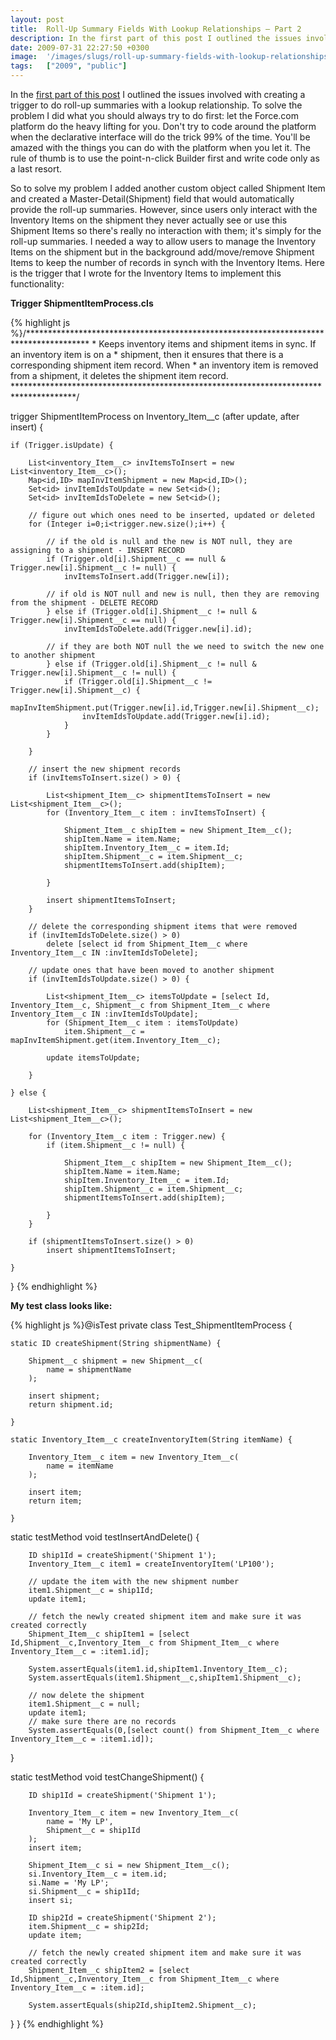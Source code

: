 ```yaml
---
layout: post
title:  Roll-Up Summary Fields With Lookup Relationships – Part 2
description: In the first part of this post I outlined the issues involved with creating a trigger to do roll-up summaries with a lookup relationship. To solve the problem I did what you should always try to do first- let the Force.com platform do the heavy lifting for you. Dont try to code around the platform when the declarative interface will do the trick 99% of the time. Youll be amazed with the things you can do with the platform when you let it. The rule of thumb is to use the point-n-click Builder fir
date: 2009-07-31 22:27:50 +0300
image:  '/images/slugs/roll-up-summary-fields-with-lookup-relationships-part-2.jpg'
tags:   ["2009", "public"]
---
```

<p>In the <a href="/2009/07/30/roll-up-summary-fields-with-lookup-relationships-part-1/" target="_blank">first part of this post</a> I outlined the issues involved with creating a trigger to do roll-up summaries with a lookup relationship. To solve the problem I did what you should always try to do first: let the Force.com platform do the heavy lifting for you. Don't try to code around the platform when the declarative interface will do the trick 99% of the time. You'll be amazed with the things you can do with the platform when you let it. The rule of thumb is to use the point-n-click Builder first and write code only as a last resort.</p>
<p>So to solve my problem I added another custom object called Shipment Item and created a Master-Detail(Shipment) field that would automatically provide the roll-up summaries. However, since users only interact with the Inventory Items on the shipment they never actually see or use this Shipment Items so there's really no interaction with them; it's simply for the roll-up summaries. I needed a way to allow users to manage the Inventory Items on the shipment but in the background add/move/remove Shipment Items to keep the number of records in synch with the Inventory Items. Here is the trigger that I wrote for the Inventory Items to implement this functionality:</p>
<p><strong>Trigger ShipmentItemProcess.cls</strong></p>
{% highlight js %}/**************************************************************************************
* Keeps inventory items and shipment items in sync. If an inventory item is on a
* shipment, then it ensures that there is a corresponding shipment item record. When
* an inventory item is removed from a shipment, it deletes the shipment item record.
**************************************************************************************/

trigger ShipmentItemProcess on Inventory_Item__c (after update, after insert) {

	if (Trigger.isUpdate) {

		List<inventory_Item__c> invItemsToInsert = new List<inventory_Item__c>();
		Map<id,ID> mapInvItemShipment = new Map<id,ID>();
		Set<id> invItemIdsToUpdate = new Set<id>();
		Set<id> invItemIdsToDelete = new Set<id>();

		// figure out which ones need to be inserted, updated or deleted
		for (Integer i=0;i<trigger.new.size();i++) {

			// if the old is null and the new is NOT null, they are assigning to a shipment - INSERT RECORD
			if (Trigger.old[i].Shipment__c == null & Trigger.new[i].Shipment__c != null) {
				invItemsToInsert.add(Trigger.new[i]);

			// if old is NOT null and new is null, then they are removing from the shipment	- DELETE RECORD
			} else if (Trigger.old[i].Shipment__c != null & Trigger.new[i].Shipment__c == null) {
				invItemIdsToDelete.add(Trigger.new[i].id);

			// if they are both NOT null the we need to switch the new one to another shipment
			} else if (Trigger.old[i].Shipment__c != null & Trigger.new[i].Shipment__c != null) {
				if (Trigger.old[i].Shipment__c != Trigger.new[i].Shipment__c) {
					mapInvItemShipment.put(Trigger.new[i].id,Trigger.new[i].Shipment__c);
					invItemIdsToUpdate.add(Trigger.new[i].id);
				}
			}

		}

		// insert the new shipment records
		if (invItemsToInsert.size() > 0) {

			List<shipment_Item__c> shipmentItemsToInsert = new List<shipment_Item__c>();
			for (Inventory_Item__c item : invItemsToInsert) {

				Shipment_Item__c shipItem = new Shipment_Item__c();
				shipItem.Name = item.Name;
				shipItem.Inventory_Item__c = item.Id;
				shipItem.Shipment__c = item.Shipment__c;
				shipmentItemsToInsert.add(shipItem);

			}

			insert shipmentItemsToInsert;
		}

		// delete the corresponding shipment items that were removed
		if (invItemIdsToDelete.size() > 0)
			delete [select id from Shipment_Item__c where Inventory_Item__c IN :invItemIdsToDelete];

		// update ones that have been moved to another shipment
		if (invItemIdsToUpdate.size() > 0) {

			List<shipment_Item__c> itemsToUpdate = [select Id, Inventory_Item__c, Shipment__c from Shipment_Item__c where Inventory_Item__c IN :invItemIdsToUpdate];
			for (Shipment_Item__c item : itemsToUpdate)
				item.Shipment__c = mapInvItemShipment.get(item.Inventory_Item__c);

			update itemsToUpdate;

		}

	} else {

		List<shipment_Item__c> shipmentItemsToInsert = new List<shipment_Item__c>();

		for (Inventory_Item__c item : Trigger.new) {
			if (item.Shipment__c != null) {

				Shipment_Item__c shipItem = new Shipment_Item__c();
				shipItem.Name = item.Name;
				shipItem.Inventory_Item__c = item.Id;
				shipItem.Shipment__c = item.Shipment__c;
				shipmentItemsToInsert.add(shipItem);

			}
		}

		if (shipmentItemsToInsert.size() > 0)
			insert shipmentItemsToInsert;

	}

}
{% endhighlight %}
<p><strong>My test class looks like:</strong></p>
{% highlight js %}@isTest
private class Test_ShipmentItemProcess {

	static ID createShipment(String shipmentName) {

		Shipment__c shipment = new Shipment__c(
			name = shipmentName
		);

		insert shipment;
		return shipment.id;

	}

	static Inventory_Item__c createInventoryItem(String itemName) {

		Inventory_Item__c item = new Inventory_Item__c(
			name = itemName
		);

		insert item;
		return item;

	}

  static testMethod void testInsertAndDelete() {

		ID ship1Id = createShipment('Shipment 1');
		Inventory_Item__c item1 = createInventoryItem('LP100');

		// update the item with the new shipment number
		item1.Shipment__c = ship1Id;
		update item1;

		// fetch the newly created shipment item and make sure it was created correctly
		Shipment_Item__c shipItem1 = [select Id,Shipment__c,Inventory_Item__c from Shipment_Item__c where Inventory_Item__c = :item1.id];

		System.assertEquals(item1.id,shipItem1.Inventory_Item__c);
		System.assertEquals(item1.Shipment__c,shipItem1.Shipment__c);

		// now delete the shipment
		item1.Shipment__c = null;
		update item1;
		// make sure there are no records
		System.assertEquals(0,[select count() from Shipment_Item__c where Inventory_Item__c = :item1.id]);

  }

  static testMethod void testChangeShipment() {

		ID ship1Id = createShipment('Shipment 1');

		Inventory_Item__c item = new Inventory_Item__c(
			name = 'My LP',
			Shipment__c = ship1Id
		);
		insert item;

		Shipment_Item__c si = new Shipment_Item__c();
		si.Inventory_Item__c = item.id;
		si.Name = 'My LP';
		si.Shipment__c = ship1Id;
		insert si;

		ID ship2Id = createShipment('Shipment 2');
		item.Shipment__c = ship2Id;
		update item;

		// fetch the newly created shipment item and make sure it was created correctly
		Shipment_Item__c shipItem2 = [select Id,Shipment__c,Inventory_Item__c from Shipment_Item__c where Inventory_Item__c = :item.id];

		System.assertEquals(ship2Id,shipItem2.Shipment__c);

  }
}
{% endhighlight %}

